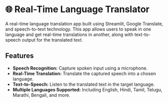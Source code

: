 # 🌐 Real-Time Language Translator

A real-time language translation app built using Streamlit, Google Translate, and speech-to-text technology. This app allows users to speak in one language and get real-time translations in another, along with text-to-speech output for the translated text.

## Features

- **Speech Recognition:** Capture spoken input using a microphone.
- **Real-Time Translation:** Translate the captured speech into a chosen language.
- **Text-to-Speech:** Listen to the translated text in the target language.
- **Multiple Languages Supported:** Including English, Hindi, Tamil, Telugu, Marathi, Bengali, and more.
